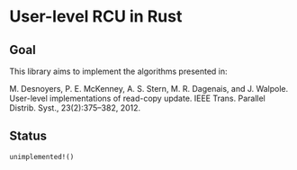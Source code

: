 # User-level RCU in Rust #

## Goal ##

This library aims to implement the algorithms presented in:

M. Desnoyers, P. E. McKenney, A. S. Stern, M. R. Dagenais, and J. Walpole. User-level implementations of read-copy update. IEEE Trans. Parallel Distrib. Syst., 23(2):375–382, 2012.

## Status ##

`unimplemented!()`
